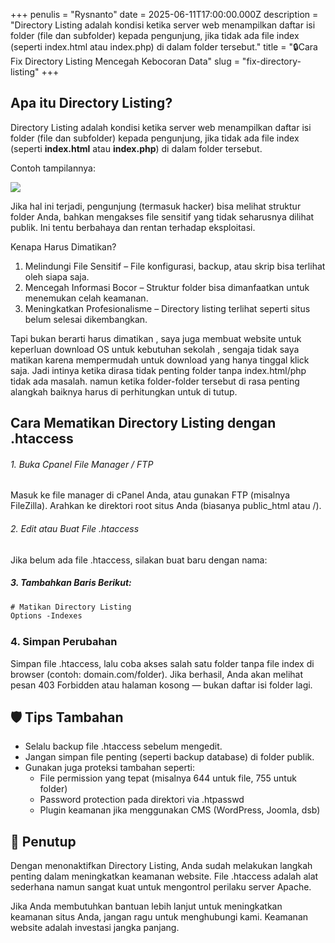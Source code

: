+++
penulis = "Rysnanto"
date = 2025-06-11T17:00:00.000Z
description = "Directory Listing adalah kondisi ketika server web menampilkan daftar isi folder (file dan subfolder) kepada pengunjung, jika tidak ada file index (seperti index.html atau index.php) di dalam folder tersebut."
title = "🔒Cara Fix Directory Listing Mencegah Kebocoran Data"
slug = "fix-directory-listing"
+++

## Apa itu Directory Listing?

Directory Listing adalah kondisi ketika server web menampilkan daftar isi folder (file dan subfolder) kepada pengunjung, jika tidak ada file index (seperti **index.html** atau **index.php**) di dalam folder tersebut.

Contoh tampilannya:

![](</tutorial/Screenshot 2025-06-12 105005.png>)

Jika hal ini terjadi, pengunjung (termasuk hacker) bisa melihat struktur folder Anda, bahkan mengakses file sensitif yang tidak seharusnya dilihat publik. Ini tentu berbahaya dan rentan terhadap eksploitasi.


Kenapa Harus Dimatikan?

1. Melindungi File Sensitif – File konfigurasi, backup, atau skrip bisa terlihat oleh siapa saja.
2. Mencegah Informasi Bocor – Struktur folder bisa dimanfaatkan untuk menemukan celah keamanan.
3. Meningkatkan Profesionalisme – Directory listing terlihat seperti situs belum selesai dikembangkan.

Tapi bukan berarti harus dimatikan , saya juga membuat website untuk keperluan download OS untuk kebutuhan sekolah , sengaja tidak saya matikan karena mempermudah untuk download yang hanya tinggal klick saja. Jadi intinya ketika dirasa tidak penting folder tanpa index.html/php tidak ada masalah. namun ketika folder-folder tersebut di rasa penting alangkah baiknya harus di perhitungkan untuk di tutup.


Cara Mematikan Directory Listing dengan .htaccess
-------------------------------------------------

###### 1. Buka Cpanel File Manager / FTP

Masuk ke file manager di cPanel Anda, atau gunakan FTP (misalnya FileZilla). Arahkan ke direktori root situs Anda (biasanya public\_html atau /).

###### 2. Edit atau Buat File .htaccess

Jika belum ada file .htaccess, silakan buat baru dengan nama:

##### 3. Tambahkan Baris Berikut:

```html
# Matikan Directory Listing
Options -Indexes
```

### 4. Simpan Perubahan

Simpan file .htaccess, lalu coba akses salah satu folder tanpa file index di browser (contoh: domain.com/folder). Jika berhasil, Anda akan melihat pesan 403 Forbidden atau halaman kosong — bukan daftar isi folder lagi.



🛡️ Tips Tambahan
-----------------

* Selalu backup file .htaccess sebelum mengedit.
* Jangan simpan file penting (seperti backup database) di folder publik.
* Gunakan juga proteksi tambahan seperti:
  * File permission yang tepat (misalnya 644 untuk file, 755 untuk folder)
  * Password protection pada direktori via .htpasswd
  * Plugin keamanan jika menggunakan CMS (WordPress, Joomla, dsb)


🧩 Penutup
----------

Dengan menonaktifkan Directory Listing, Anda sudah melakukan langkah penting dalam meningkatkan keamanan website. File .htaccess adalah alat sederhana namun sangat kuat untuk mengontrol perilaku server Apache.

Jika Anda membutuhkan bantuan lebih lanjut untuk meningkatkan keamanan situs Anda, jangan ragu untuk menghubungi kami. Keamanan website adalah investasi jangka panjang.




